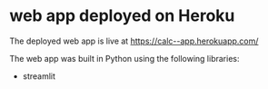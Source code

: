 # web app deployed on Heroku

The deployed web app is live at https://calc--app.herokuapp.com/



The web app was built in Python using the following libraries:
* streamlit
